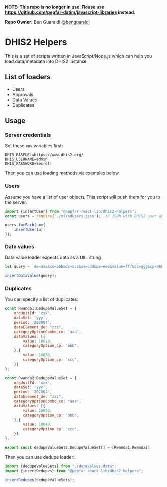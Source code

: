 **NOTE: This repo is no longer in use.  Please use https://github.com/pepfar-datim/javascript-libraries instead.**

**Repo Owner:** Ben Guaraldi [@benguaraldi](https://github.com/benguaraldi)


# DHIS2 Helpers
This is a set of scripts written in JavaScript/Node.js which can help you load data/metadata into DHIS2 instance.

## List of loaders
- Users
- Approvals
- Data Values
- Duplicates


## Usage
### Server credentials
Set these `env` variables first:
```shell
DHIS_BASEURL=https://www.dhis2.org/
DHIS_USERNAME=admin
DHIS_PASSWORD=Secret!
```

Then you can use loading methods via examples below.

### Users
Assume you have a list of user objects. This script will push them for you to the server.
```javascript
import {insertUser} from "@pepfar-react-lib/dhis2-helpers";
const users = require('./mixedUsers.json');  // JSON with DHIS2 user objects

users.forEach(u=>{
    insertUser(u);
});
```

### Data values
Data value loader expects data as a URL string
```javascript
let query = `de=aaa&co=bbb&ds=ccc&ou=ddd&pe=eee&value=fff&cc=ggg&cp=hhh`;

insertDataValue(query);
```


### Duplicates

You can specify a list of duplicates:
```javascript
const Rwanda1:DedupeValueSet = {
    orgUnitId: 'xxx',
    dataSet: 'yyy',
    period: '2020Q4',
    dataElement_de: "zzz",
    categoryOptionCombo_co: "aaa",
    dataValues: [{
        value: 10010,
        categoryOption_cp: 'bbb',
    },{
        value: 10030,
        categoryOption_cp: 'ccc',
    }]
};

const Rwanda2:DedupeValueSet = {
    orgUnitId: 'xxx',
    dataSet: 'yyy',
    period: '2020Q4',
    dataElement_de: "zzz",
    categoryOptionCombo_co: "aaa",
    dataValues: [{
        value: 10020,
        categoryOption_cp: 'bbb',
    },{
        value: 10040,
        categoryOption_cp: 'ccc',
    }]
};

export const dedupeValueSets:DedupeValueSet[] = [Rwanda1,Rwanda2];
```

Then you can use dedupe loader:
```javascript
import {dedupeValueSets} from "./dataValues.data";
import {insertDedupes} from "@pepfar-react-lib/dhis2-helpers";

insertDedupes(dedupeValueSets);
```
